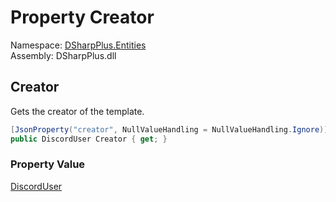 # Property Creator

Namespace: [DSharpPlus.Entities](DSharpPlus.Entities.md)  
Assembly: DSharpPlus.dll

## <a id="DSharpPlus_Entities_DiscordGuildTemplate_Creator"></a>Creator

Gets the creator of the template.

```csharp
[JsonProperty("creator", NullValueHandling = NullValueHandling.Ignore)]
public DiscordUser Creator { get; }
```

### Property Value

[DiscordUser](DSharpPlus.Entities.DiscordUser.md)

